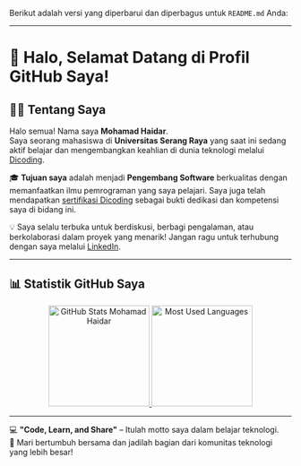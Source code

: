 Berikut adalah versi yang diperbarui dan diperbagus untuk `README.md` Anda:

---

# 👋 Halo, Selamat Datang di Profil GitHub Saya!  

## 🙋‍♂️ Tentang Saya  
Halo semua! Nama saya **Mohamad Haidar**.  
Saya seorang mahasiswa di **Universitas Serang Raya** yang saat ini sedang aktif belajar dan mengembangkan keahlian di dunia teknologi melalui [Dicoding](https://www.dicoding.com/).  

🎓 **Tujuan saya** adalah menjadi **Pengembang Software** berkualitas dengan memanfaatkan ilmu pemrograman yang saya pelajari. Saya juga telah mendapatkan [sertifikasi Dicoding](https://drive.google.com/file/d/1OpXzTcNdr1u1WFkMVddCWk6yQYdSy7IZ/view?usp=sharing) sebagai bukti dedikasi dan kompetensi saya di bidang ini.  

💡 Saya selalu terbuka untuk berdiskusi, berbagi pengalaman, atau berkolaborasi dalam proyek yang menarik! Jangan ragu untuk terhubung dengan saya melalui [LinkedIn](https://www.linkedin.com/in/mohamad-haidar-532972207?utm_source=share&utm_campaign=share_via&utm_content=profile&utm_medium=android_app).  

---

## 📊 Statistik GitHub Saya  
<p align="center"> 
  <a href="https://github.com/modar1106">
    <img height="180em" src="https://github-readme-stats-eight-theta.vercel.app/api?username=modar1106&show_icons=true&theme=algolia&include_all_commits=true&count_private=true" alt="GitHub Stats Mohamad Haidar"/>
    <img height="180em" src="https://github-readme-stats-eight-theta.vercel.app/api/top-langs/?username=modar1106&layout=compact&theme=algolia" alt="Most Used Languages"/>
  </a>
</p>  

---

💻 **"Code, Learn, and Share"** – Itulah motto saya dalam belajar teknologi.  
🚀 Mari bertumbuh bersama dan jadilah bagian dari komunitas teknologi yang lebih besar!

